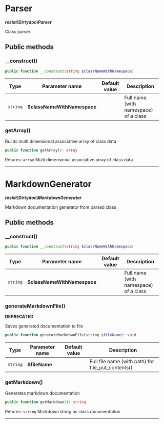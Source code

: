 # Parser

***resist\Dirtydoc\Parser*** 

Class parser  


## Public methods 

### __construct()

```php
public function __construct(string $classNameWithNamespace)
```

| Type | Parameter name | Default value | Description |
| --- | --- | --- | --- |
| `string`  | **$classNameWithNamespace** |  | Full name (with namespace) of a class |
### getArray()

Builds multi dimensional associative array of class data  


```php
public function getArray(): array
```

Returns: `array` Multi dimensional associative array of class data



---

# MarkdownGenerator

***resist\Dirtydoc\MarkdownGenerator*** 

Markdown documentation generator from parsed class  


## Public methods 

### __construct()

```php
public function __construct(string $classNameWithNamespace)
```

| Type | Parameter name | Default value | Description |
| --- | --- | --- | --- |
| `string`  | **$classNameWithNamespace** |  | Full name (with namespace) of a class |
### generateMarkdownFile()

**DEPRECATED** &nbsp;

Saves generated documentation to file  


```php
public function generateMarkdownFile(string $fileName): void
```

| Type | Parameter name | Default value | Description |
| --- | --- | --- | --- |
| `string`  | **$fileName** |  | Full file name (with path) for file_put_contents() |
### getMarkdown()

Generates markdown documentation  


```php
public function getMarkdown(): string
```

Returns: `string` Markdown string as class documentation



---

